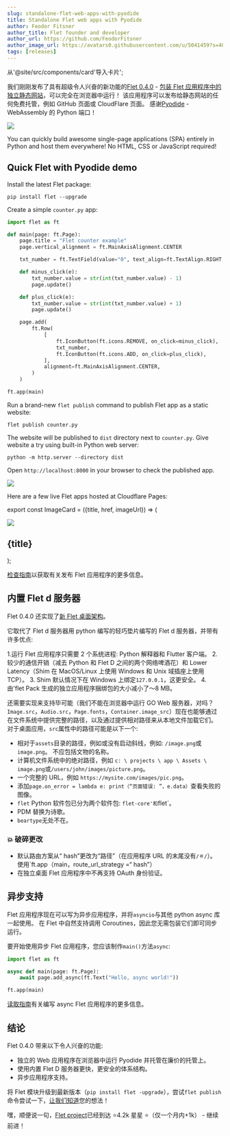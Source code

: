 ```yaml
---
slug: standalone-flet-web-apps-with-pyodide
title: Standalone Flet web apps with Pyodide
author: Feodor Fitsner
author_title: Flet founder and developer
author_url: https://github.com/FeodorFitsner
author_image_url: https://avatars0.githubusercontent.com/u/5041459?s=400&v=4
tags: [releases]
---
```


从'@site/src/components/card'导入卡片';

我们刚刚发布了具有超级令人兴奋的新功能的[Flet 0.4.0](https://pypi.org/project/flet/) - [包装 Flet 应用程序中的独立静态网站](/docs/guides/python/publishing-static-website)，可以完全在浏览器中运行！ 该应用程序可以发布给静态网站的任何免费托管，例如 GitHub 页面或 CloudFlare 页面。 感谢[Pyodide](https://pyodide.org/en/stable/) - WebAssembly 的 Python 端口！

<img src="/website/img/blog/pyodide/pyodide-logo.png" className="screenshot-50" />

You can quickly build awesome single-page applications (SPA) entirely in Python and host them everywhere! No HTML, CSS or JavaScript required!

## Quick Flet with Pyodide demo

Install the latest Flet package:

```
pip install flet --upgrade
```

Create a simple `counter.py` app:

```python title="counter.py"
import flet as ft

def main(page: ft.Page):
    page.title = "Flet counter example"
    page.vertical_alignment = ft.MainAxisAlignment.CENTER

    txt_number = ft.TextField(value="0", text_align=ft.TextAlign.RIGHT, width=100)

    def minus_click(e):
        txt_number.value = str(int(txt_number.value) - 1)
        page.update()

    def plus_click(e):
        txt_number.value = str(int(txt_number.value) + 1)
        page.update()

    page.add(
        ft.Row(
            [
                ft.IconButton(ft.icons.REMOVE, on_click=minus_click),
                txt_number,
                ft.IconButton(ft.icons.ADD, on_click=plus_click),
            ],
            alignment=ft.MainAxisAlignment.CENTER,
        )
    )

ft.app(main)
```

Run a brand-new `flet publish` command to publish Flet app as a static website:

```
flet publish counter.py
```

The website will be published to `dist` directory next to `counter.py`.
Give website a try using built-in Python web server:

```
python -m http.server --directory dist
```

Open `http://localhost:8000` in your browser to check the published app.

<img src="/website/img/docs/getting-started/flet-counter-safari.png" className="screenshot-50" />

Here are a few live Flet apps hosted at Cloudflare Pages:

export const ImageCard = ({title, href, imageUrl}) => (
<div className="col col--4 margin-bottom--lg">
<Card href={href}>
<img src={"/img/gallery/" + imageUrl} className="screenshot-100"/>
<h2>{title}</h2>
</Card>
</div>
);

<div className="margin-top--lg">
  <section className="row">
    <ImageCard title="To-Do" href="https://gallery.flet.dev/todo/" imageUrl="todo.png" />
    <ImageCard title="Icons browser" href="https://gallery.flet.dev/icons-browser/" imageUrl="icons-browser.png" />
    <ImageCard title="Calc" href="https://gallery.flet.dev/calculator/" imageUrl="calc.png" />
    <ImageCard title="Solitaire" href="https://gallery.flet.dev/solitaire/" imageUrl="solitaire.png" />
    <ImageCard title="Trolli" href="https://gallery.flet.dev/trolli/" imageUrl="trolli.png" />
  </section>
</div>

[检查指南](/docs/guides/python/publishing-static-website)以获取有关发布 Flet 应用程序的更多信息。

## 内置 Flet d 服务器

Flet 0.4.0 还实现了[新 Flet 桌面架构](https://flet.dev/blog/flet-mobile-update#flet-new-desktop-architecture)。

它取代了 Flet d 服务器用 python 编写的轻巧垫片编写的 Flet d 服务器，并带有许多优点:

1.运行 Flet 应用程序只需要 2 个系统进程: Python 解释器和 Flutter 客户端。 2.较少的通信开销（减去 Python 和 Flet D 之间的两个网络啤酒花）和 Lower Latency（Shim 在 MacOS/Linux 上使用 Windows 和 Unix 域插座上使用 TCP）。 3. Shim 默认情况下在 Windows 上绑定`127.0.0.1`，这更安全。 4.由'flet Pack 生成的独立应用程序捆绑包的大小减小了〜8 MB。

还需要实现来支持毕可能（我们不能在浏览器中运行 GO Web 服务器，对吗？ `Image.src`，`Audio.src`，`Page.fonts`，`Container.image_src`）现在也能够通过在文件系统中提供完整的路径，以及通过提供相对路径来从本地文件加载它们。 对于桌面应用，`src`属性中的路径可能是以下一个:

- 相对于`assets`目录的路径，例如或没有启动斜线，例如: `/image.png`或`image.png`。 不应包括文物的名称。
- 计算机文件系统中的绝对路径，例如 `c: \ projects \ app \ Assets \ image.png`或`/users/john/images/picture.png`。
- 一个完整的 URL，例如 `https://mysite.com/images/pic.png`。
- 添加`page.on_error = lambda e: print（“页面错误: ”，e.data）`查看失败的图像。
- `flet` Python 软件包已分为两个软件包: `flet-core'和`flet`。
- PDM 替换为诗歌。
- `beartype`无处不在。

### 💥 破碎更改

- 默认路由方案从“ hash”更改为“路径”（在应用程序 URL 的末尾没有`/＃/`）。 使用`ft.app（main，route_url_strategy =“ hash”）
- 在独立桌面 Flet 应用程序中不再支持 OAuth 身份验证。

## 异步支持

Flet 应用程序现在可以写为异步应用程序，并将`asyncio`与其他 python async 库一起使用。 在 Flet 中自然支持调用 Coroutines，因此您无需包装它们即可同步运行。

要开始使用异步 Flet 应用程序，您应该制作`main()`方法`async`:

```python
import flet as ft

async def main(page: ft.Page):
    await page.add_async(ft.Text("Hello, async world!"))

ft.app(main)
```

[读取指南](/docs/guides/python/async-apps)有关编写 async Flet 应用程序的更多信息。

## 结论

Flet 0.4.0 带来以下令人兴奋的功能:

- 独立的 Web 应用程序在浏览器中运行 Pyodide 并托管在廉价的托管上。
- 使用内置 Flet D 服务器更快，更安全的体系结构。
- 异步应用程序支持。

将 Flet 模块升级到最新版本（`pip install flet -upgrade`），尝试`flet publish`命令尝试一下，[让我们知道](https://discord.gg/dzWXP8SHG8)您的想法！

嘿，顺便说一句，[Flet project](https://github.com/flet-dev/flet)已经到达 ⭐️4.2k 星星 ⭐️（仅一个月内+1k） - 继续前进！
